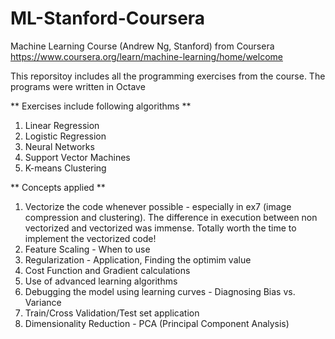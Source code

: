 # ML-Stanford-Coursera
Machine Learning Course (Andrew Ng, Stanford) from Coursera 
https://www.coursera.org/learn/machine-learning/home/welcome

This reporsitoy includes all the programming exercises from the course.
The programs were written in Octave

** Exercises include following algorithms **
1. Linear Regression
2. Logistic Regression
3. Neural Networks
4. Support Vector Machines
5. K-means Clustering

** Concepts applied **
1. Vectorize the code whenever possible - especially in ex7 (image compression and clustering). The difference in execution between non vectorized and vectorized was immense. Totally worth the time to implement the vectorized code! 
2. Feature Scaling - When to use
3. Regularization - Application, Finding the optimim value
4. Cost Function and Gradient calculations
5. Use of advanced learning algorithms
6. Debugging the model using learning curves - Diagnosing Bias vs. Variance
7. Train/Cross Validation/Test set application
8. Dimensionality Reduction - PCA (Principal Component Analysis)

